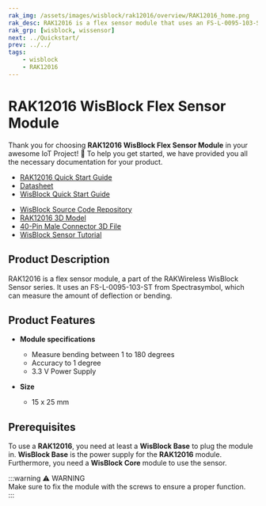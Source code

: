 ```yaml
---
rak_img: /assets/images/wisblock/rak12016/overview/RAK12016_home.png
rak_desc: RAK12016 is a flex sensor module that uses an FS-L-0095-103-ST from Spectrasymbol, which can measure the amount of deflection or bending.
rak_grp: [wisblock, wissensor]
next: ../Quickstart/
prev: ../../
tags:
    - wisblock
    - RAK12016
---
```



# RAK12016 WisBlock Flex Sensor Module

Thank you for choosing **RAK12016 WisBlock Flex Sensor Module** in your awesome IoT Project! 🎉 To help you get started, we have provided you all the necessary documentation for your product.

* [RAK12016 Quick Start Guide](../Quickstart/)
* [Datasheet](../Datasheet/)
* <a href="../../Quickstart/" target="_blank">WisBlock Quick Start Guide</a>
<!---* [WisBlock Quick Start Guide](../../Quickstart/)-->
* [WisBlock Source Code Repository](https://github.com/RAKWireless/WisBlock/)
* [RAK12016 3D Model](https://downloads.rakwireless.com/3D_File/WisBlock/3D_RAK12016.stp)
* [40-Pin Male Connector 3D File](https://downloads.rakwireless.com/3D_File/Accessory/WisConnector/M40S1003K6M.stp)
* [WisBlock Sensor Tutorial](/Knowledge-Hub/Learn/WisBlock-Sensor-Tutorial/)

## Product Description

RAK12016 is a flex sensor module, a part of the RAKWireless WisBlock Sensor series. It uses an FS-L-0095-103-ST from Spectrasymbol, which can measure the amount of deflection or bending.

## Product Features

* **Module specifications**
    * Measure bending between 1 to 180 degrees
    * Accuracy to 1 degree
    * 3.3&nbsp;V Power Supply

* **Size**
    * 15 x 25&nbsp;mm

## Prerequisites

To use a **RAK12016**, you need at least a **WisBlock Base** to plug the module in. **WisBlock Base** is the power supply for the **RAK12016** module. Furthermore, you need a **WisBlock Core** module to use the sensor.

:::warning ⚠️ WARNING    
Make sure to fix the module with the screws to ensure a proper function.    
:::
